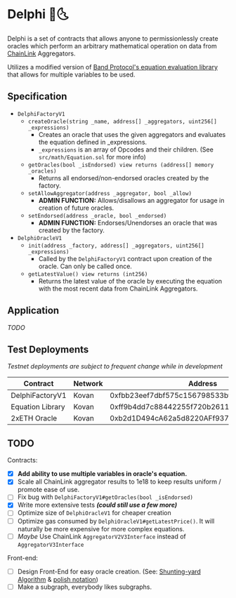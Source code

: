 # Delphi 🔮🌜

Delphi is a set of contracts that allows anyone to permissionlessly create
oracles which perform an arbitrary mathematical operation on data from
[ChainLink](https://chain.link/) Aggregators.

Utilizes a modified version of [Band Protocol's equation evaluation library](https://medium.com/bandprotocol/encoding-and-evaluating-mathematical-expression-in-solidity-f1bb062fa86e)
that allows for multiple variables to be used.

## Specification
* `DelphiFactoryV1`
  * `createOracle(string _name, address[] _aggregators, uint256[] _expressions)`
    * Creates an oracle that uses the given aggregators and evaluates the equation defined in _expressions.
    * `_expressions` is an array of Opcodes and their children. (See `src/math/Equation.sol` for more info)
  * `getOracles(bool _isEndorsed) view returns (address[] memory _oracles)`
    * Returns all endorsed/non-endorsed oracles created by the factory.
  * `setAllowAggregator(address _aggregator, bool _allow)`
    * **ADMIN FUNCTION:** Allows/disallows an aggregator for usage in creation of future oracles.
  * `setEndorsed(address _oracle, bool _endorsed)`
    * **ADMIN FUNCTION:** Endorses/Unendorses an oracle that was created by the factory.
* `DelphiOracleV1`
  * `init(address _factory, address[] _aggregators, uint256[] _expressions)`
    * Called by the `DelphiFactoryV1` contract upon creation of the oracle. Can only be called once.
  * `getLatestValue() view returns (int256)`
    * Returns the latest value of the oracle by executing the equation with the most recent data from ChainLink Aggregators.

## Application
*TODO*

## Test Deployments
*Testnet deployments are subject to frequent change while in development*

| Contract         | Network | Address                                    | Explorer                                                                              |
|------------------|---------|--------------------------------------------|---------------------------------------------------------------------------------------|
| DelphiFactoryV1  | Kovan   | 0xfbb23eef7dbf575c156798533bf52be482d235e5 | [Link](https://kovan.etherscan.io/address/0xfbb23eef7dbf575c156798533bf52be482d235e5) |
| Equation Library | Kovan   | 0xff9b4dd7c88442255f720b2611bda8a91bf661bf | [Link](https://kovan.etherscan.io/address/0xff9b4dd7c88442255f720b2611bda8a91bf661bf) |
| 2xETH Oracle     | Kovan   | 0xb2d1D494cA62a5d8220AFf9372cEe61A354C7c1c | [Link](https://kovan.etherscan.io/address/0xb2d1D494cA62a5d8220AFf9372cEe61A354C7c1c) |

## TODO
Contracts:
- [x] **Add ability to use multiple variables in oracle's equation.**
- [x] Scale all ChainLink aggregator results to 1e18 to keep results uniform / promote ease of use.
- [ ] Fix bug with `DelphiFactoryV1#getOracles(bool _isEndorsed)`
- [x] Write more extensive tests **_(could still use a few more)_**
- [ ] Optimize size of `DelphiOracleV1` for cheaper creation
- [ ] Optimize gas consumed by `DelphiOracleV1#getLatestPrice()`. It will naturally be more expensive for more complex equations.
- [ ] *Maybe* Use ChainLink `AggregatorV2V3Interface` instead of `AggregatorV3Interface`

Front-end:
- [ ] Design Front-End for easy oracle creation. (See: [Shunting-yard Algorithm](https://en.wikipedia.org/wiki/Shunting-yard_algorithm) & [polish notation](https://en.wikipedia.org/wiki/Polish_notation))
- [ ] Make a subgraph, everybody likes subgraphs.